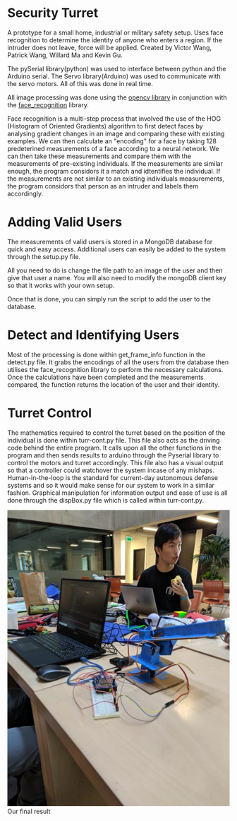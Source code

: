 # Security Turret

A prototype for a small home, industrial or military safety setup. Uses face recognition to determine the identity of anyone who enters a region. If the intruder does not leave, force will be applied. Created by Victor Wang, Patrick Wang, Willard Ma and Kevin Gu.

The pySerial library(python) was used to interface between python and the Arduino serial. The Servo library(Arduino) was used to communicate with the servo motors. All of this was done in real time.

All image processing was done using the [opencv library](https://opencv.org/) in conjunction with the [face_recognition](https://github.com/ageitgey/face_recognition) library. 

Face recognition is a multi-step process that involved the use of the HOG (Histogram of Oriented Gradients) algorithm to first detect faces by analysing gradient changes in an image and comparing these with existing examples. We can then calculate an "encoding" for a face by taking 128 predeterined measurements of a face according to a neural network. We can then take these measurements and compare them with the measurements of pre-existing individuals. If the measurements are similar enough, the program considors it a match and idtentifies the individual. If the measurements are not similar to an existing individuals measurements, the program considors that person as an intruder and labels them accordingly. 

# Adding Valid Users
The measurements of valid users is stored in a MongoDB database for quick and easy access. Additional users can easily be added to the system through the setup.py file. 

All you need to do is change the file path to an image of the user and then give that user a name. You will also need to modify the mongoDB client key so that it works with your own setup.

Once that is done, you can simply run the script to add the user to the database. 

# Detect and Identifying Users
Most of the processing is done within get\_frame\_info function in the detect.py file. It grabs the encodings of all the users from the database then utilises the face\_recognition library to perform the necessary calculations. Once the calculations have been completed and the measurements compared, the function returns the location of the user and their identity. 

# Turret Control
The mathematics required to control the turret based on the position of the individual is done within turr-cont.py file. This file also acts as the driving code behind the entire program. It calls upon all the other functions in the program and then sends results to arduino through the Pyserial library to control the motors and turret accordingly. This file also has a visual output so that a controller could watchover the system incase of any mishaps. Human-in-the-loop is the standard for current-day autonomous defense systems and so it would make sense for our system to work in a similar fashion. Graphical manipulation for information output and ease of use is all done through the dispBox.py file which is called within turr-cont.py.

![](turret.jpg)
Our final result


